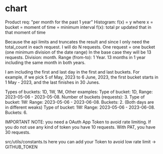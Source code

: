 # chart

Product req: "per month for the past 1 year"
Histogram:
f(x) = y
where x = bucket = moment of time = minimum interval
f(x): total pr updated that in that moment of time

Because the api limits and truncates the result and since I only need the total_count in each request.
I will do N requests. One request = one bucket (one minimum division of the date range)
In the base case they will be 13 requests. Division: month. Range (from-to): 1 Year. 13 months in 1 year including the same month in both years.

I am including the first and last day in the first and last buckets. For example, if we pick 5 of May, 2023 to 6 June, 2023, the first bucket
starts in 1 May - 2023, and the last finishes in 30 Junes.

Types of buckets: 1D, 1W, 1M,
Other examples:
Type of bucket: 1D, Range: 2023-05-06 - 2023-05-08. Number of buckets (requests): 3.
Type of bucket: 1W: Range: 2023-05-06 - 2023-06-08. Buckets: 2. (Both days are in different weaks)
Type of bucket: 1W: Range: 2023-05-06 - 2023-06-08. Buckets: 6.

IMPORTANT NOTE: you need a OAuth App Token to avoid rate limiting. If you do not use any kind of token you have 10 requests. With PAT, you have 30 requests.

src/utils/constants.ts here you can add your Token to avoid low rate limit -> GITHUB_TOKEN
